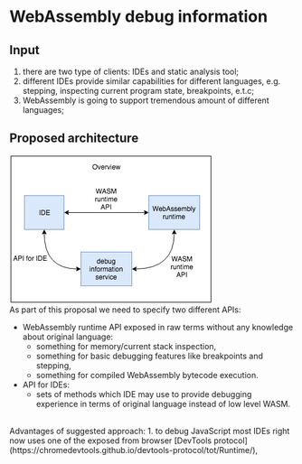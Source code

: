 # WebAssembly debug information

## Input
1. there are two type of clients: IDEs and static analysis tool;
1. different IDEs provide similar capabilities for different languages, e.g. stepping, inspecting current program state, breakpoints, e.t.c;
1. WebAssembly is going to support tremendous amount of different languages;

## Proposed architecture
![](https://raw.githubusercontent.com/ak239/webassembly-debug-information/master/overview.png?token=AAaBsp4XmbD-HUYXDuINSU58l8j-YMxUks5a_ZAiwA%3D%3D)
<br/>
As part of this proposal we need to specify two different APIs:
* WebAssembly runtime API exposed in raw terms without any knowledge about original language:
  * something for memory/current stack inspection,
  * something for basic debugging features like breakpoints and stepping,
  * something for compiled WebAssembly bytecode execution.
* API for IDEs:
  * sets of methods which IDE may use to provide debugging experience in terms of original language instead of low level WASM.
<br/>
Advantages of suggested approach:
1. to debug JavaScript most IDEs right now uses one of the exposed from browser [DevTools protocol](https://chromedevtools.github.io/devtools-protocol/tot/Runtime/),
